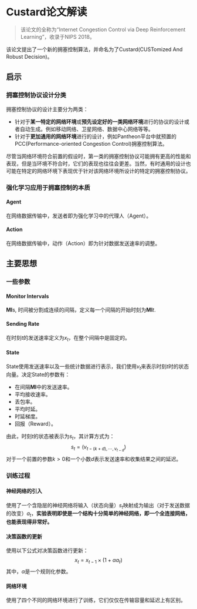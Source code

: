 # Custard论文解读

> 该论文的全称为“Internet Congestion Control via Deep Reinforcement
> Learning”，收录于NIPS 2018。

该论文提出了一个新的拥塞控制算法，并命名为了Custard(CUSTomized And Robust Decision)。

## 启示

### 拥塞控制协议设计分类

拥塞控制协议的设计主要分为两类：

- 针对于**某一特定的网络环境**或**预先设定好的一类网络环境**进行的协议的设计或者自动生成。例如移动网络、卫星网络、数据中心网络等等。
- 针对于**更加通用的网络环境**进行的设计，例如Pantheon平台中就预置的PCC(Performance-oriented Congestion Control)拥塞控制算法。

尽管当网络环境符合前置的假设时，第一类的拥塞控制协议可能拥有更高的性能和表现，但是当环境不符合时，它们的表现也往往会更差。当然，有时通用的设计也可能在特定的网络环境下表现优于针对该网络环境所设计的特定的拥塞控制协议。

### 强化学习应用于拥塞控制的本质

#### Agent

在网络数据传输中，发送者即为强化学习中的代理人（Agent）。

#### Action

在网络数据传输中，动作（Action）即为针对数据发送速率的调整。

## 主要思想

### 一些参数

#### Monitor Intervals

**MI**s, 时间被分割成连续的间隔，定义每一个间隔的开始时刻为**MI**$t$.

#### Sending Rate

在时刻$t$的发送速率定义为$x_{t}$，在整个间隔中是固定的。

#### State

State使用发送速率以及一些统计数据进行表示，我们使用$v_{t}$来表示时刻$t$时的状态向量。决定State的参数有：

- 在间隔**MI**中的发送速率。
- 平均接收速率。
- 丢包率。
- 平均时延。
- 时延梯度。
- 回报（Reward）。

由此，时刻$t$的状态被表示为$s_{t}$，其计算方式为：
$$
s_{t}=(v_{t-(k+d),\cdots,v_{t-d}})
$$
对于一个前置的参数$k>0$和一个小数$d$表示发送速率和收集结果之间的延迟。

### 训练过程

#### 神经网络的引入

使用了一个含隐层的神经网络将输入（状态向量）$s_{t}$映射成为输出（对于发送数据的改变）$a_{t}$，**实验表明即使是一个结构十分简单的神经网络，即一个全连接网络，也能表现得非常好。**

#### 决策函数的更新

使用以下公式对决策函数进行更新：
$$
x_{t}=x_{t-1}\times (1+\alpha a_{t})
$$
其中，$\alpha$是一个规则化参数。

#### 网络环境

使用了四个不同的网络环境进行了训练，它们仅仅在传输容量和延迟上有区别。